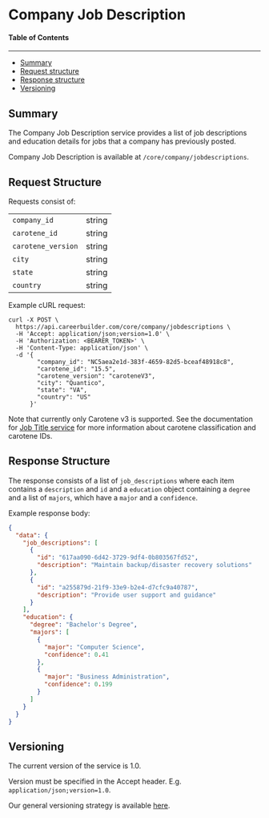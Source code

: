 Company Job Description
==================

#### Table of Contents
_______

- [Summary](#summary)
- [Request structure](#request-structure)
- [Response structure](#response-structure)
- [Versioning](#versioning)

## Summary

The Company Job Description service provides a list of job descriptions and education details for jobs that a company has 
previously posted. 

Company Job Description is available at `/core/company/jobdescriptions`.


## Request Structure

Requests consist of:

|                    |        |
|--------------------|--------|
| `company_id`       | string |
| `carotene_id`      | string |
| `carotene_version` | string |
| `city`             | string |
| `state`            | string |
| `country`          | string |

Example cURL request: 

```
curl -X POST \
  https://api.careerbuilder.com/core/company/jobdescriptions \
  -H 'Accept: application/json;version=1.0' \
  -H 'Authorization: <BEARER_TOKEN>' \
  -H 'Content-Type: application/json' \
  -d '{
        "company_id": "NC5aea2e1d-383f-4659-82d5-bceaf48918c8",
        "carotene_id": "15.5",
        "carotene_version": "caroteneV3",
        "city": "Quantico",
        "state": "VA",
        "country": "US"
      }'
```

Note that currently only Carotene v3 is supported. See the documentation for [Job Title service](https://github.com/careerbuilder/DataScienceAPIDocumentation/blob/master/JobTitle.md)
for more information about carotene classification and carotene IDs.


## Response Structure
The response consists of a list of `job_descriptions` where each item contains a `description` and 
`id` and a `education` object containing a `degree` and a list of `majors`, which have a `major` and
a `confidence`.

Example response body:

```json
{
  "data": {
    "job_descriptions": [
      {
        "id": "617aa090-6d42-3729-9df4-0b803567fd52",
        "description": "Maintain backup/disaster recovery solutions"
      },
      {
        "id": "a255879d-21f9-33e9-b2e4-d7cfc9a40787",
        "description": "Provide user support and guidance"
      }
    ],
    "education": {
      "degree": "Bachelor's Degree",
      "majors": [
        {
          "major": "Computer Science",
          "confidence": 0.41
        },
        {
          "major": "Business Administration",
          "confidence": 0.199
        }
      ]
    }
  }
}
```
 
## Versioning
The current version of the service is 1.0. 

Version must be specified in the Accept header. E.g. `application/json;version=1.0`. 

Our general versioning strategy is available [here](/Versioning.md).

